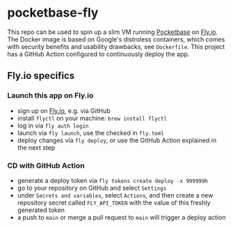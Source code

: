 # pocketbase-fly

This repo can be used to spin up a slim VM running [Pocketbase](https://pocketbase.io) on [Fly.io](https://fly.io).
The Docker image is based on Google's distroless containers, which comes with security benefits and usability drawbacks, see `Dockerfile`.
This project has a GitHub Action configured to continuously deploy the app.

## Fly.io specifics

### Launch this app on Fly.io

- sign up on [Fly.io](https://fly.io), e.g. via GitHub
- install `flyctl` on your machine: `brew install flyctl`
- log in via `fly auth login`
- launch via  `fly launch`, use the checked in `fly.toml`
- deploy changes via `fly deploy`, or use the GitHub Action explained in the next step

### CD with GitHub Action

- generate a deploy token via `fly tokens create deploy -x 999999h`
- go to your repository on GitHub and select `Settings`
- under `Secrets and variables`, select `Actions`, and then create a new repository secret called `FLY_API_TOKEN` with the value of this freshly generated token
- a push to `main` or merge a pull request to `main` will trigger a deploy action
